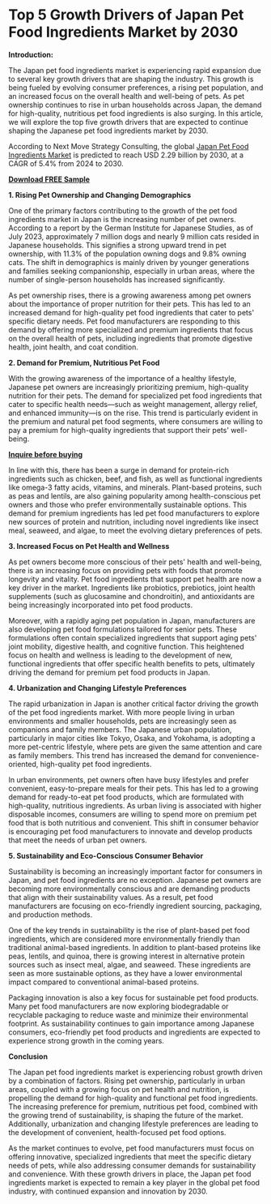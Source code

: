 # Top 5 Growth Drivers of Japan Pet Food Ingredients Market by 2030

**Introduction:**

The Japan pet food ingredients market is experiencing rapid expansion due to several key growth drivers that are shaping the industry. This growth is being fueled by evolving consumer preferences, a rising pet population, and an increased focus on the overall health and well-being of pets. As pet ownership continues to rise in urban households across Japan, the demand for high-quality, nutritious pet food ingredients is also surging. In this article, we will explore the top five growth drivers that are expected to continue shaping the Japanese pet food ingredients market by 2030.

According to Next Move Strategy Consulting, the global [Japan Pet Food Ingredients Market](https://www.nextmsc.com/report/japan-pet-food-ingredients-market) is predicted to reach USD 2.29 billion by 2030, at a CAGR of 5.4% from 2024 to 2030.

[**Download FREE Sample**](https://www.nextmsc.com/japan-pet-food-ingredients-market/request-sample)

**1. Rising Pet Ownership and Changing Demographics**

One of the primary factors contributing to the growth of the pet food ingredients market in Japan is the increasing number of pet owners. According to a report by the German Institute for Japanese Studies, as of July 2023, approximately 7 million dogs and nearly 9 million cats resided in Japanese households. This signifies a strong upward trend in pet ownership, with 11.3% of the population owning dogs and 9.8% owning cats. The shift in demographics is mainly driven by younger generations and families seeking companionship, especially in urban areas, where the number of single-person households has increased significantly.

As pet ownership rises, there is a growing awareness among pet owners about the importance of proper nutrition for their pets. This has led to an increased demand for high-quality pet food ingredients that cater to pets' specific dietary needs. Pet food manufacturers are responding to this demand by offering more specialized and premium ingredients that focus on the overall health of pets, including ingredients that promote digestive health, joint health, and coat condition.

**2. Demand for Premium, Nutritious Pet Food**

With the growing awareness of the importance of a healthy lifestyle, Japanese pet owners are increasingly prioritizing premium, high-quality nutrition for their pets. The demand for specialized pet food ingredients that cater to specific health needs—such as weight management, allergy relief, and enhanced immunity—is on the rise. This trend is particularly evident in the premium and natural pet food segments, where consumers are willing to pay a premium for high-quality ingredients that support their pets' well-being.

[**Inquire before buying**](https://www.nextmsc.com/japan-pet-food-ingredients-market/inquire-before-buying)

In line with this, there has been a surge in demand for protein-rich ingredients such as chicken, beef, and fish, as well as functional ingredients like omega-3 fatty acids, vitamins, and minerals. Plant-based proteins, such as peas and lentils, are also gaining popularity among health-conscious pet owners and those who prefer environmentally sustainable options. This demand for premium ingredients has led pet food manufacturers to explore new sources of protein and nutrition, including novel ingredients like insect meal, seaweed, and algae, to meet the evolving dietary preferences of pets.

**3. Increased Focus on Pet Health and Wellness**

As pet owners become more conscious of their pets' health and well-being, there is an increasing focus on providing pets with foods that promote longevity and vitality. Pet food ingredients that support pet health are now a key driver in the market. Ingredients like probiotics, prebiotics, joint health supplements (such as glucosamine and chondroitin), and antioxidants are being increasingly incorporated into pet food products.

Moreover, with a rapidly aging pet population in Japan, manufacturers are also developing pet food formulations tailored for senior pets. These formulations often contain specialized ingredients that support aging pets' joint mobility, digestive health, and cognitive function. This heightened focus on health and wellness is leading to the development of new, functional ingredients that offer specific health benefits to pets, ultimately driving the demand for premium pet food products in Japan.

**4. Urbanization and Changing Lifestyle Preferences**

The rapid urbanization in Japan is another critical factor driving the growth of the pet food ingredients market. With more people living in urban environments and smaller households, pets are increasingly seen as companions and family members. The Japanese urban population, particularly in major cities like Tokyo, Osaka, and Yokohama, is adopting a more pet-centric lifestyle, where pets are given the same attention and care as family members. This trend has increased the demand for convenience-oriented, high-quality pet food ingredients.

In urban environments, pet owners often have busy lifestyles and prefer convenient, easy-to-prepare meals for their pets. This has led to a growing demand for ready-to-eat pet food products, which are formulated with high-quality, nutritious ingredients. As urban living is associated with higher disposable incomes, consumers are willing to spend more on premium pet food that is both nutritious and convenient. This shift in consumer behavior is encouraging pet food manufacturers to innovate and develop products that meet the needs of urban pet owners.

**5. Sustainability and Eco-Conscious Consumer Behavior**

Sustainability is becoming an increasingly important factor for consumers in Japan, and pet food ingredients are no exception. Japanese pet owners are becoming more environmentally conscious and are demanding products that align with their sustainability values. As a result, pet food manufacturers are focusing on eco-friendly ingredient sourcing, packaging, and production methods.

One of the key trends in sustainability is the rise of plant-based pet food ingredients, which are considered more environmentally friendly than traditional animal-based ingredients. In addition to plant-based proteins like peas, lentils, and quinoa, there is growing interest in alternative protein sources such as insect meal, algae, and seaweed. These ingredients are seen as more sustainable options, as they have a lower environmental impact compared to conventional animal-based proteins.

Packaging innovation is also a key focus for sustainable pet food products. Many pet food manufacturers are now exploring biodegradable or recyclable packaging to reduce waste and minimize their environmental footprint. As sustainability continues to gain importance among Japanese consumers, eco-friendly pet food products and ingredients are expected to experience strong growth in the coming years.

**Conclusion**

The Japan pet food ingredients market is experiencing robust growth driven by a combination of factors. Rising pet ownership, particularly in urban areas, coupled with a growing focus on pet health and nutrition, is propelling the demand for high-quality and functional pet food ingredients. The increasing preference for premium, nutritious pet food, combined with the growing trend of sustainability, is shaping the future of the market. Additionally, urbanization and changing lifestyle preferences are leading to the development of convenient, health-focused pet food options.

As the market continues to evolve, pet food manufacturers must focus on offering innovative, specialized ingredients that meet the specific dietary needs of pets, while also addressing consumer demands for sustainability and convenience. With these growth drivers in place, the Japan pet food ingredients market is expected to remain a key player in the global pet food industry, with continued expansion and innovation by 2030.
